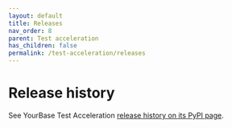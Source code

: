 ```yaml
---
layout: default
title: Releases
nav_order: 8
parent: Test acceleration
has_children: false
permalink: /test-acceleration/releases
---
```


# Release history

See YourBase Test Acceleration [release history on its PyPI page](https://pypi.org/project/yourbase/#history). 